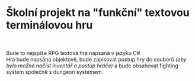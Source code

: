 <H1>Školní projekt na "funkční" textovou terminálovou hru</H1>
<br>

Bude to nejspíše RPG textová hra napsaná v jazyku C#.
<br>
Hra bude napsána objektově, bude zapisovat postup hry do souborů <I>(aby bylo možné načíst inventář a postup hráče)</I> a bude obsahovat fighting systém společně s dungeon systémem.
<br>

